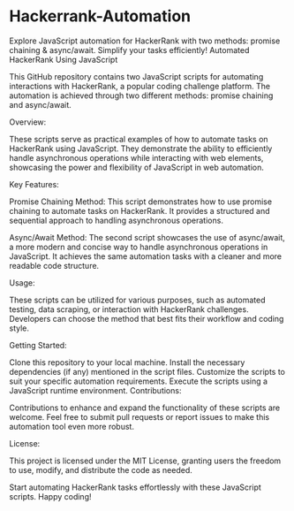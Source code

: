# Hackerrank-Automation
Explore JavaScript automation for HackerRank with two methods: promise chaining &amp; async/await. Simplify your tasks efficiently!
Automated HackerRank Using JavaScript

This GitHub repository contains two JavaScript scripts for automating interactions with HackerRank, a popular coding challenge platform. The automation is achieved through two different methods: promise chaining and async/await.

Overview:

These scripts serve as practical examples of how to automate tasks on HackerRank using JavaScript. They demonstrate the ability to efficiently handle asynchronous operations while interacting with web elements, showcasing the power and flexibility of JavaScript in web automation.

Key Features:

Promise Chaining Method: This script demonstrates how to use promise chaining to automate tasks on HackerRank. It provides a structured and sequential approach to handling asynchronous operations.

Async/Await Method: The second script showcases the use of async/await, a more modern and concise way to handle asynchronous operations in JavaScript. It achieves the same automation tasks with a cleaner and more readable code structure.

Usage:

These scripts can be utilized for various purposes, such as automated testing, data scraping, or interaction with HackerRank challenges. Developers can choose the method that best fits their workflow and coding style.

Getting Started:

Clone this repository to your local machine.
Install the necessary dependencies (if any) mentioned in the script files.
Customize the scripts to suit your specific automation requirements.
Execute the scripts using a JavaScript runtime environment.
Contributions:

Contributions to enhance and expand the functionality of these scripts are welcome. Feel free to submit pull requests or report issues to make this automation tool even more robust.

License:

This project is licensed under the MIT License, granting users the freedom to use, modify, and distribute the code as needed.

Start automating HackerRank tasks effortlessly with these JavaScript scripts. Happy coding!
